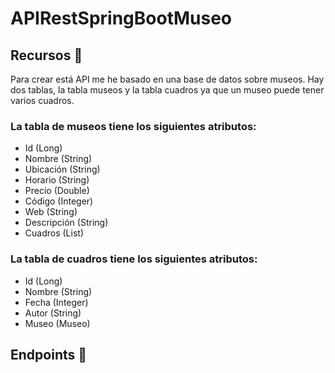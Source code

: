 # APIRestSpringBootMuseo
## Recursos 📂
Para crear está API me he basado en una base de datos sobre museos. Hay dos tablas, la tabla museos y la tabla cuadros ya que un museo puede tener varios cuadros.
### La tabla de museos tiene los siguientes atributos:
- Id (Long)
- Nombre (String)
- Ubicación (String)
- Horario (String)
- Precio (Double)
- Código (Integer)
- Web (String)
- Descripción (String)
- Cuadros (List<Cuadro>)
### La tabla de cuadros tiene los siguientes atributos:
- Id (Long)
- Nombre (String)
- Fecha (Integer)
- Autor (String)
- Museo (Museo)

## Endpoints 📌

